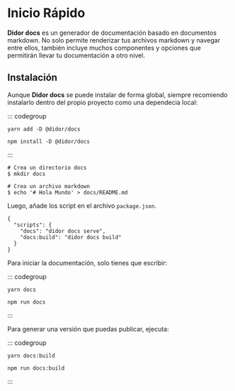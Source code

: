 # Inicio Rápido

**Didor docs** es un generador de documentación basado en documentos markdown. No solo permite renderizar tus archivos markdown y navegar entre ellos, también incluye muchos componentes y opciones que permitirán llevar tu documentación a otro nivel.

## Instalación

Aunque **Didor docs** se puede instalar de forma global, siempre recomiendo instalarlo dentro del propio proyecto como una dependecia local:

::: codegroup

```shell[yarn]
yarn add -D @didor/docs
```

```shell[npm]
npm install -D @didor/docs
```

:::

```shell
# Crea un directorio docs
$ mkdir docs

# Crea un archivo markdown
$ echo '# Hola Mundo' > docs/README.md
```

Luego, añade los script en el archivo `package.json`.

```json[package.json]
{
  "scripts": {
    "docs": "didor docs serve",
    "docs:build": "didor docs build"
  }
}
```

Para iniciar la documentación, solo tienes que escribir:

::: codegroup

```sh[yarn]
yarn docs
```

```sh[npm]
npm run docs
```

:::

Para generar una versión que puedas publicar, ejecuta:

::: codegroup

```shell[yarn]
yarn docs:build
```

```shell[npm]
npm run docs:build
```

:::
